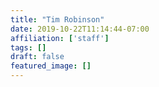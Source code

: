 ```yaml
---
title: "Tim Robinson"
date: 2019-10-22T11:14:44-07:00
affiliation: ['staff']
tags: []
draft: false
featured_image: []
---
```

